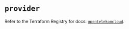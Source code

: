 # `provider`

Refer to the Terraform Registry for docs: [`opentelekomcloud`](https://registry.terraform.io/providers/opentelekomcloud/opentelekomcloud/1.36.25/docs).

